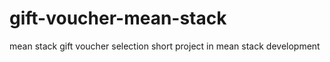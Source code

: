 # gift-voucher-mean-stack
mean stack gift voucher selection short project in mean stack development
